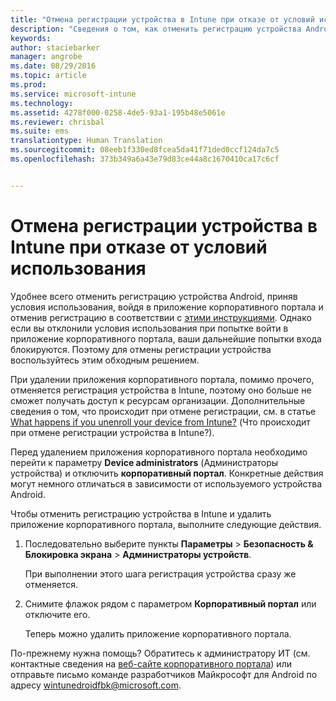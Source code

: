 ```yaml
---
title: "Отмена регистрации устройства в Intune при отказе от условий использования | Microsoft Intune"
description: "Сведения о том, как отменить регистрацию устройства Android в Intune, если вы отклонили условия использования и не можете войти в приложение корпоративного портала"
keywords: 
author: staciebarker
manager: angrobe
ms.date: 08/29/2016
ms.topic: article
ms.prod: 
ms.service: microsoft-intune
ms.technology: 
ms.assetid: 4278f000-0258-4de5-93a1-195b48e5061e
ms.reviewer: chrisbal
ms.suite: ems
translationtype: Human Translation
ms.sourcegitcommit: 08eeb1f330ed8fcea5da41f71ded0ccf124da7c5
ms.openlocfilehash: 373b349a6a43e79d83ce44a8c1670410ca17c6cf


---
```



# Отмена регистрации устройства в Intune при отказе от условий использования

Удобнее всего отменить регистрацию устройства Android, приняв условия использования, войдя в приложение корпоративного портала и отменив регистрацию в соответствии с [этими инструкциями](unenroll-your-device-from-intune-android.md). Однако если вы отклонили условия использования при попытке войти в приложение корпоративного портала, ваши дальнейшие попытки входа блокируются. Поэтому для отмены регистрации устройства воспользуйтесь этим обходным решением.

При удалении приложения корпоративного портала, помимо прочего, отменяется регистрация устройства в Intune, поэтому оно больше не сможет получать доступ к ресурсам организации.  Дополнительные сведения о том, что происходит при отмене регистрации, см. в статье [What happens if you unenroll your device from Intune?](what-happens-if-you-unenroll-your-device-from-intune-android.md) (Что происходит при отмене регистрации устройства в Intune?).

Перед удалением приложения корпоративного портала необходимо перейти к параметру **Device administrators** (Администраторы устройства) и отключить **корпоративный портал**. Конкретные действия могут немного отличаться в зависимости от используемого устройства Android.

Чтобы отменить регистрацию устройства в Intune и удалить приложение корпоративного портала, выполните следующие действия.

1.  Последовательно выберите пункты **Параметры** &gt; **Безопасность &amp; Блокировка экрана** &gt; **Администраторы устройств**.

    При выполнении этого шага регистрация устройства сразу же отменяется.

2.  Снимите флажок рядом с параметром **Корпоративный портал** или отключите его.

    Теперь можно удалить приложение корпоративного портала.

По-прежнему нужна помощь? Обратитесь к администратору ИТ (см. контактные сведения на [веб-сайте корпоративного портала](http://portal.manage.microsoft.com)) или отправьте письмо команде разработчиков Майкрософт для Android по адресу wintunedroidfbk@microsoft.com.




<!--HONumber=Aug16_HO5-->


